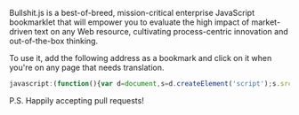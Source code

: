 Bullshit.js is a best-of-breed, mission-critical enterprise JavaScript bookmarklet that will empower you to evaluate the high impact of market-driven text on any Web resource, cultivating process-centric innovation and out-of-the-box thinking.

To use it, add the following address as a bookmark and click on it when you're on any page that needs translation.

```js
javascript:(function(){var d=document,s=d.createElement('script');s.src='https://cdn.rawgit.com/mourner/bullshit.js/ab4953a30a113ff62e00efe38255dbcc54d5abfb/bullshit.js';d.body.appendChild(s);}())
```

P.S. Happily accepting pull requests!
